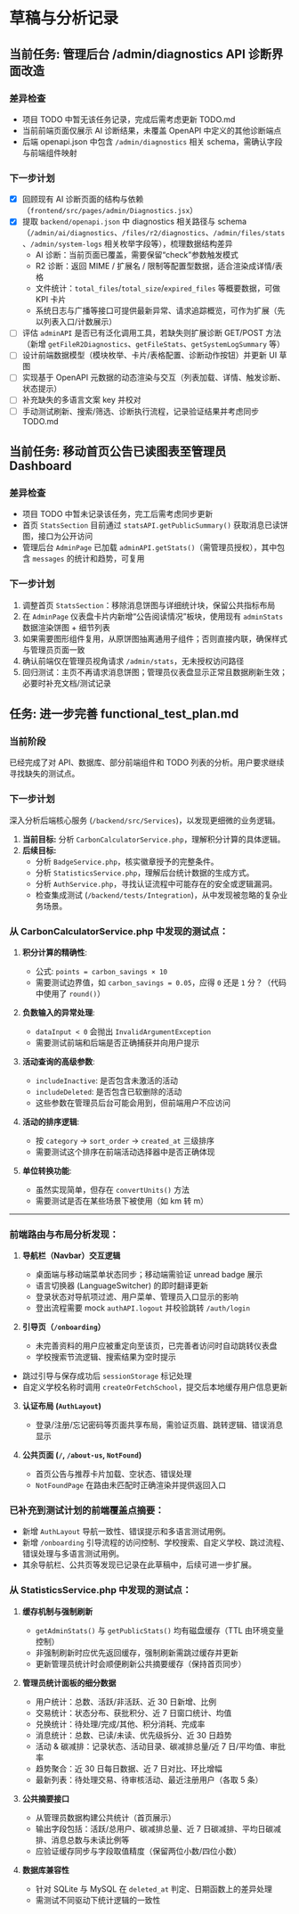 # 草稿与分析记录

## 当前任务: 管理后台 /admin/diagnostics API 诊断界面改造

### 差异检查
- 项目 TODO 中暂无该任务记录，完成后需考虑更新 TODO.md
- 当前前端页面仅展示 AI 诊断结果，未覆盖 OpenAPI 中定义的其他诊断端点
- 后端 openapi.json 中包含 `/admin/diagnostics` 相关 schema，需确认字段与前端组件映射

### 下一步计划
- [x] 回顾现有 AI 诊断页面的结构与依赖（`frontend/src/pages/admin/Diagnostics.jsx`）
- [x] 提取 `backend/openapi.json` 中 diagnostics 相关路径与 schema（`/admin/ai/diagnostics`、`/files/r2/diagnostics`、`/admin/files/stats`、`/admin/system-logs` 相关枚举字段等），梳理数据结构差异
    - AI 诊断：当前页面已覆盖，需要保留“check”参数触发模式
    - R2 诊断：返回 MIME / 扩展名 / 限制等配置型数据，适合渲染成详情/表格
    - 文件统计：`total_files`/`total_size`/`expired_files` 等概要数据，可做 KPI 卡片
    - 系统日志与广播等接口可提供最新异常、请求追踪概览，可作为扩展（先以列表入口/计数展示）
- [ ] 评估 `adminAPI` 是否已有泛化调用工具，若缺失则扩展诊断 GET/POST 方法（新增 `getFileR2Diagnostics`、`getFileStats`、`getSystemLogSummary` 等）
- [ ] 设计前端数据模型（模块枚举、卡片/表格配置、诊断动作按钮）并更新 UI 草图
- [ ] 实现基于 OpenAPI 元数据的动态渲染与交互（列表加载、详情、触发诊断、状态提示）
- [ ] 补充缺失的多语言文案 key 并校对
- [ ] 手动测试刷新、搜索/筛选、诊断执行流程，记录验证结果并考虑同步 TODO.md

## 当前任务: 移动首页公告已读图表至管理员 Dashboard

### 差异检查
- 项目 TODO 中暂未记录该任务，完工后需考虑同步更新
- 首页 `StatsSection` 目前通过 `statsAPI.getPublicSummary()` 获取消息已读饼图，接口为公开访问
- 管理后台 `AdminPage` 已加载 `adminAPI.getStats()`（需管理员授权），其中包含 `messages` 的统计和趋势，可复用

### 下一步计划
1. 调整首页 `StatsSection`：移除消息饼图与详细统计块，保留公共指标布局
2. 在 `AdminPage` 仪表盘卡片内新增“公告阅读情况”板块，使用现有 `adminStats` 数据渲染饼图 + 细节列表
3. 如果需要图形组件复用，从原饼图抽离通用子组件；否则直接内联，确保样式与管理员页面一致
4. 确认前端仅在管理员视角请求 `/admin/stats`，无未授权访问路径
5. 回归测试：主页不再请求消息饼图；管理员仪表盘显示正常且数据刷新生效；必要时补充文档/测试记录

## 任务: 进一步完善 functional_test_plan.md

### 当前阶段
已经完成了对 API、数据库、部分前端组件和 TODO 列表的分析。用户要求继续寻找缺失的测试点。

### 下一步计划
深入分析后端核心服务 (`/backend/src/Services`)，以发现更细微的业务逻辑。

1.  **当前目标:** 分析 `CarbonCalculatorService.php`，理解积分计算的具体逻辑。
2.  **后续目标:**
    *   分析 `BadgeService.php`，核实徽章授予的完整条件。
    *   分析 `StatisticsService.php`，理解后台统计数据的生成方式。
    *   分析 `AuthService.php`，寻找认证流程中可能存在的安全或逻辑漏洞。
    *   检查集成测试 (`/backend/tests/Integration`)，从中发现被忽略的复杂业务场景。

### 从 CarbonCalculatorService.php 中发现的测试点：

1. **积分计算的精确性**: 
   - 公式: `points = carbon_savings × 10`
   - 需要测试边界值，如 `carbon_savings = 0.05`，应得 `0` 还是 `1` 分？（代码中使用了 `round()`）

2. **负数输入的异常处理**:
   - `dataInput < 0` 会抛出 `InvalidArgumentException`
   - 需要测试前端和后端是否正确捕获并向用户提示

3. **活动查询的高级参数**:
   - `includeInactive`: 是否包含未激活的活动
   - `includeDeleted`: 是否包含已软删除的活动
   - 这些参数在管理员后台可能会用到，但前端用户不应访问

4. **活动的排序逻辑**:
   - 按 `category` → `sort_order` → `created_at` 三级排序
   - 需要测试这个排序在前端活动选择器中是否正确体现

5. **单位转换功能**:
   - 虽然实现简单，但存在 `convertUnits()` 方法
   - 需要测试是否在某些场景下被使用（如 km 转 m）

---

### 前端路由与布局分析发现：

1. **导航栏（Navbar）交互逻辑**  
   - 桌面端与移动端菜单状态同步；移动端需验证 unread badge 展示  
   - 语言切换器 (LanguageSwitcher) 的即时翻译更新  
   - 登录状态对导航项过滤、用户菜单、管理员入口显示的影响  
   - 登出流程需要 mock `authAPI.logout` 并校验跳转 `/auth/login`

2. **引导页（`/onboarding`）**  
   - 未完善资料的用户应被重定向至该页，已完善者访问时自动跳转仪表盘  
   - 学校搜索节流逻辑、搜索结果为空时提示  
  - 跳过引导与保存成功后 `sessionStorage` 标记处理  
   - 自定义学校名称时调用 `createOrFetchSchool`，提交后本地缓存用户信息更新

3. **认证布局 (`AuthLayout`)**  
   - 登录/注册/忘记密码等页面共享布局，需验证页眉、跳转逻辑、错误消息显示

4. **公共页面 (`/`, `/about-us`, `NotFound`)**  
   - 首页公告与推荐卡片加载、空状态、错误处理  
   - `NotFoundPage` 在路由未匹配时正确渲染并提供返回入口

### 已补充到测试计划的前端覆盖点摘要：
- 新增 `AuthLayout` 导航一致性、错误提示和多语言测试用例。
- 新增 `/onboarding` 引导流程的访问控制、学校搜索、自定义学校、跳过流程、错误处理与多语言测试用例。
- 其余导航栏、公共页等发现已记录在此草稿中，后续可进一步扩展。

### 从 StatisticsService.php 中发现的测试点：

1. **缓存机制与强制刷新**
   - `getAdminStats()` 与 `getPublicStats()` 均有磁盘缓存（TTL 由环境变量控制）
   - 非强制刷新时应优先返回缓存，强制刷新需跳过缓存并更新
   - 更新管理员统计时会顺便刷新公共摘要缓存（保持首页同步）

2. **管理员统计面板的细分数据**
   - 用户统计：总数、活跃/非活跃、近 30 日新增、比例
   - 交易统计：状态分布、获批积分、近 7 日窗口统计、均值
   - 兑换统计：待处理/完成/其他、积分消耗、完成率
   - 消息统计：总数、已读/未读、优先级拆分、近 30 日趋势
   - 活动 & 碳减排：记录状态、活动目录、碳减排总量/近 7 日/平均值、审批率
   - 趋势聚合：近 30 日每日数据、近 7 日对比、环比增幅
   - 最新列表：待处理交易、待审核活动、最近注册用户（各取 5 条）

3. **公共摘要接口**
   - 从管理员数据构建公共统计（首页展示）
   - 输出字段包括：活跃/总用户、碳减排总量、近 7 日碳减排、平均日碳减排、消息总数与未读比例等
   - 应验证缓存同步与字段取值精度（保留两位小数/四位小数）

4. **数据库兼容性**
   - 针对 SQLite 与 MySQL 在 `deleted_at` 判定、日期函数上的差异处理
   - 需测试不同驱动下统计逻辑的一致性
